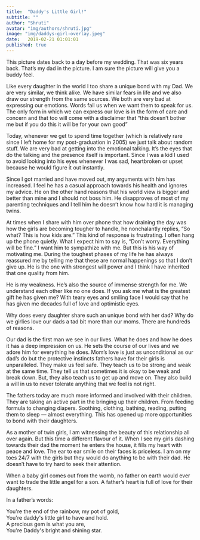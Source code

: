 ```yaml
---
title:  "Daddy's Little Girl!"
subtitle: ""
author: "Shruti"
avatar: "img/authors/shruti.jpg"
image: "img/daddys-girl-overlay.jpeg"
date:   2019-02-21 01:01:01
published: true
---
```


This picture dates back to a day before my wedding. That was six years back. That’s my dad in the picture. I am sure the picture will give you a buddy feel.

Like every daughter in the world I too share a unique bond with my Dad. We are very similar, we think alike. We have similar fears in life and we also draw our strength from the same sources. We both are very bad at expressing our emotions. Words fail us when we want them to speak for us. The only form in which we can express our love is in the form of care and concern and that too will come with a disclaimer that “this doesn’t bother me but if you do this it will be for your own good”

Today, whenever we get to spend time together (which is relatively rare since I left home for my post-graduation in 2005) we just talk about random stuff. We are very bad at getting into the emotional talking. It’s the eyes that do the talking and the presence itself is important. Since I was a kid I used to avoid looking into his eyes whenever I was sad, heartbroken or upset because he would figure it out instantly.

Since I got married and have moved out, my arguments with him has increased. I feel he has a casual approach towards his health and ignores my advice. He on the other hand reasons that his world view is bigger and better than mine and I should not boss him. He disapproves of most of my parenting techniques and I tell him he doesn’t know how hard it is managing twins.

At times when I share with him over phone that how draining the day was how the girls are becoming tougher to handle, he nonchalantly replies, “So what? This is how kids are.” This kind of response is frustrating. I often hang up the phone quietly. What I expect him to say is, “Don’t worry. Everything will be fine.” I want him to sympathize with me. But this is his way of motivating me. During the toughest phases of my life he has always reassured me by telling me that these are normal happenings so that I don’t give up. He is the one with strongest will power and I think I have inherited that one quality from him.

He is my weakness. He’s also the source of immense strength for me. We understand each other like no one does. If you ask me what is the greatest gift he has given me? With teary eyes and smiling face I would say that he has given me decades full of love and optimistic eyes.

Why does every daughter share such an unique bond with her dad? Why do we girlies love our dads a tad bit more than our moms. There are hundreds of reasons.

Our dad is the first man we see in our lives. What he does and how he does it has a deep impression on us. He sets the course of our lives and we adore him for everything he does. Mom’s love is just as unconditional as our dad’s do but the protective instincts fathers have for their girls is unparalleled. They make us feel safe. They teach us to be strong and weak at the same time. They tell us that sometimes it is okay to be weak and break down. But, they also teach us to get up and move on. They also build a will in us to never tolerate anything that we feel is not right.

The fathers today are much more informed and involved with their children. They are taking an active part in the bringing up their children. From feeding formula to changing diapers. Soothing, clothing, bathing, reading, putting them to sleep — almost everything. This has opened up more opportunities to bond with their daughters.

As a mother of twin girls, I am witnessing the beauty of this relationship all over again. But this time a different flavour of it. When I see my girls dashing towards their dad the moment he enters the house, it fills my heart with peace and love. The ear to ear smile on their faces is priceless. I am on my toes 24/7 with the girls but they would do anything to be with their dad. He doesn’t have to try hard to seek their attention.

When a baby girl comes out from the womb, no father on earth would ever want to trade the little angel for a son. A father’s heart is full of love for their daughters.

In a father’s words:

You're the end of the rainbow, my pot of gold,<br/>
You're daddy's little girl to have and hold.<br/>
A precious gem is what you are,<br/>
You're Daddy's bright and shining star.